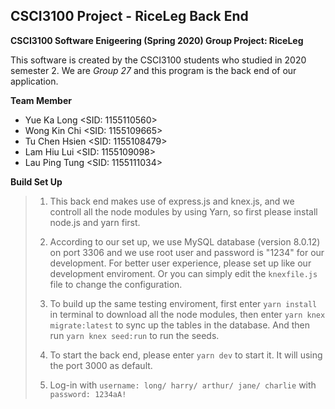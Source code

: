 ## CSCI3100 Project - RiceLeg Back End

**CSCI3100 Software Enigeering (Spring 2020) Group Project: RiceLeg**

This software is created by the CSCI3100 students who studied in 2020 semester 2. We are _Group 27_ and this program is the back end of our application.

**Team Member**

- Yue Ka Long <SID: 1155110560>
- Wong Kin Chi <SID: 1155109665>
- Tu Chen Hsien <SID: 1155108479>
- Lam Hiu Lui <SID: 1155109098>
- Lau Ping Tung <SID: 1155111034>

**Build Set Up**

> 1. This back end makes use of express.js and knex.js, and we controll all the node modules by using Yarn, so first please install node.js and yarn first.
>
> 2. According to our set up, we use MySQL database (version 8.0.12) on port 3306 and we use root user and password is "1234" for our development. For better user experience, please set up like our development enviroment. Or you can simply edit the `knexfile.js` file to change the configuration.
>
> 3. To build up the same testing enviroment, first enter `yarn install` in terminal to download all the node modules, then enter `yarn knex migrate:latest` to sync up the tables in the database. And then run `yarn knex seed:run` to run the seeds.
>
> 4. To start the back end, please enter `yarn dev` to start it. It will using the port 3000 as default.
>
> 5. Log-in with `username: long/ harry/ arthur/ jane/ charlie` with `password: 1234aA!`
